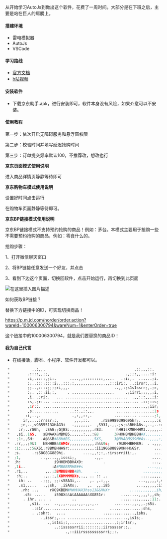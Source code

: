 ### 

从开始学习AutoJs到做出这个软件，花费了一周时间。大部分是在下班之后，主要是站在巨人的肩膀上。

#### 搭建环境

* 雷电模拟器
* AutoJs
* VSCode

#### 学习路线

* [官方文档](https://hyb1996.github.io/AutoJs-Docs/#/)
* [b站视频](https://www.bilibili.com/video/BV1pQ4y1R7Us?p=68)

#### 安装软件

* 下载京东助手.apk，进行安装即可，软件本身没有风险，如果介意可以不安装。

#### 使用教程

第一步：依次开启无障碍服务和悬浮窗权限

第二步：校验时间并填写延迟抢购时间 

第三步：订单提交频率默认100，不推荐改，想改也行

**京东页面模式使用说明**

进入商品详情页静静等待即可

**京东购物车模式使用说明**

设置好时间点击运行

在购物车页面静静等待即可。

**京东BP链接模式使用说明**

京东BP链接模式不支持预约抢购的商品！例如：茅台。本模式主要用于抢购一些不需要预约抢购的商品，例如：零食什么的。

抢购步骤：

1、打开微信聊天窗口

2、将BP链接任意发送一个好友，并点击

3、看到下边这个页面，切换回软件，点击开始运行，再切换到此页面

![在这里插入图片描述](https://img-blog.csdnimg.cn/fc75b07d9ed34304b668a060bde9c076.png#pic_center)



如何获取BP链接？

替换下方链接中的ID，可实现切换商品！

https://p.m.jd.com/norder/order.action?wareId=100006300794&wareNum=1&enterOrder=true

这个链接中的100006300794，就是我们要替换的商品ID！

#### 我为自己代言
* 在线接活，脚本、小程序、软件开发都可以。



```python                                                                        
 *          .,:,,,                                        .::,,,::.          
 *        .::::,,;;,                                  .,;;:,,....:i:         
 *        :i,.::::,;i:.      ....,,:::::::::,....   .;i:,.  ......;i.        
 *        :;..:::;::::i;,,:::;:,,,,,,,,,,..,.,,:::iri:. .,:irsr:,.;i.        
 *        ;;..,::::;;;;ri,,,.                    ..,,:;s1s1ssrr;,.;r,        
 *        :;. ,::;ii;:,     . ...................     .;iirri;;;,,;i,        
 *        ,i. .;ri:.   ... ............................  .,,:;:,,,;i:        
 *        :s,.;r:... ....................................... .::;::s;        
 *        ,1r::. .............,,,.,,:,,........................,;iir;        
 *        ,s;...........     ..::.,;:,,.          ...............,;1s        
 *       :i,..,.              .,:,,::,.          .......... .......;1,       
 *      ir,....:rrssr;:,       ,,.,::.     .r5S9989398G95hr;. ....,.:s,      
 *     ;r,..,s9855513XHAG3i   .,,,,,,,.  ,S931,.,,.;s;s&BHHA8s.,..,..:r:     
 *    :r;..rGGh,  :SAG;;G@BS:.,,,,,,,,,.r83:      hHH1sXMBHHHM3..,,,,.ir.    
 *   ,si,.1GS,   sBMAAX&MBMB5,,,,,,:,,.:&8       3@HXHBMBHBBH#X,.,,,,,,rr    
 *   ;1:,,SH:   .A@&&B#&8H#BS,,,,,,,,,.,5XS,     3@MHABM&59M#As..,,,,:,is,   
 *  .rr,,,;9&1   hBHHBB&8AMGr,,,,,,,,,,,:h&&9s;   r9&BMHBHMB9:  . .,,,,;ri.  
 *  :1:....:5&XSi;r8BMBHHA9r:,......,,,,:ii19GG88899XHHH&GSr.      ...,:rs.  
 *  ;s.     .:sS8G8GG889hi.        ....,,:;:,.:irssrriii:,.        ...,,i1,  
 *  ;1,         ..,....,,isssi;,        .,,.                      ....,.i1,  
 *  ;h:               i9HHBMBBHAX9:         .                     ...,,,rs,  
 *  ,1i..            :A#MBBBBMHB##s                             ....,,,;si.  
 *  .r1,..        ,..;3BMBBBHBB#Bh.     ..                    ....,,,,,i1;   
 *   :h;..       .,..;,1XBMMMMBXs,.,, .. :: ,.               ....,,,,,,ss.   
 *    ih: ..    .;;;, ;;:s58A3i,..    ,. ,.:,,.             ...,,,,,:,s1,    
 *    .s1,....   .,;sh,  ,iSAXs;.    ,.  ,,.i85            ...,,,,,,:i1;     
 *     .rh: ...     rXG9XBBM#M#MHAX3hss13&&HHXr         .....,,,,,,,ih;      
 *      .s5: .....    i598X&&A&AAAAAA&XG851r:       ........,,,,:,,sh;       
 *      . ihr, ...  .         ..                    ........,,,,,;11:.       
 *         ,s1i. ...  ..,,,..,,,.,,.,,.,..       ........,,.,,.;s5i.         
 *          .:s1r,......................       ..............;shs,           
 *          . .:shr:.  ....                 ..............,ishs.             
 *              .,issr;,... ...........................,is1s;.               
 *                 .,is1si;:,....................,:;ir1sr;,                  
 *                    ..:isssssrrii;::::::;;iirsssssr;:..                    
 *                         .,::iiirsssssssssrri;;:.                      			
```



